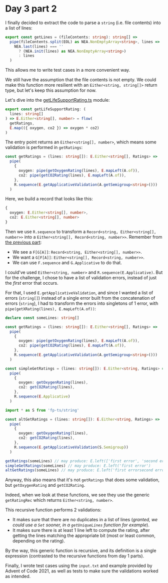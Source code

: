 # Day 3 part 2

I finally decided to extract the code to parse a `string` (i.e. file contents) into a list of lines:

```ts
export const getLines = (fileContents: string): string[] =>
  pipe(fileContents.split(EOL) as NEA.NonEmptyArray<string>, lines =>
    NEA.last(lines) === ''
      ? (NEA.init(lines) as NEA.NonEmptyArray<string>)
      : lines
  )
```

This allows me to write test cases in a more convenient way.

We still have the assumption that the file contents is not empty. We could make this function more resilient with an `Either<string, string[]>` return type, but let's keep this assumption for now.

Let's dive into the [getLifeSupportRating.ts](./getLifeSupportRating.ts) module:

```ts
export const getLifeSupportRating: (
  lines: string[]
) => E.Either<string[], number> = flow(
  getRatings,
  E.map(({ oxygen, co2 }) => oxygen * co2)
)
```

The entry point returns an `Either<string[], number>`, which means some validation is performed in `getRatings`:

```ts
const getRatings = (lines: string[]): E.Either<string[], Ratings> =>
  pipe(
    {
      oxygen: pipe(getOxygenRating(lines), E.mapLeft(A.of)),
      co2: pipe(getCO2Rating(lines), E.mapLeft(A.of)),
    },
    R.sequence(E.getApplicativeValidation(A.getSemigroup<string>()))
  )
```

Here, we build a record that looks like this:

```ts
{
  oxygen: E.Either<string[], number>,
  co2: E.Either<string[], number>
}
```

Then we use `R.sequence` to transform a `Record<string, Either<string[], number>>` into a `Either<string[], Record<string, number>>`. Remember from [the previous part](../part1/README.md):
* We see a `F[G[A]]`: `Record<string, Either<string[], number>>`.
* We want a `G[F[A]]`: `Either<string[], Record<string, number>>`.
* We can use `F.sequence` and `G.Applicative` to do that.

I could've used `Either<string, number>` and `R.sequence(E.Applicative)`. But for the challenge, I chose to have a list of validation errors, instead of just the _first_ error that occurs.

For that, I used `E.getApplicativeValidation`, and since I wanted a list of errors (`string[]`) instead of a single error built from the concatenation of errors (`string`), I had to transform the errors into singletons of 1 error, with `pipe(getXRating(lines), E.mapLeft(A.of))`:

```ts
declare const someLines: string[]

const getRatings = (lines: string[]): E.Either<string[], Ratings> =>
  pipe(
    {
      oxygen: pipe(getOxygenRating(lines), E.mapLeft(A.of)),
      co2: pipe(getCO2Rating(lines), E.mapLeft(A.of)),
    },
    R.sequence(E.getApplicativeValidation(A.getSemigroup<string>()))
  )

const simpleGetRatings = (lines: string[]): E.Either<string, Ratings> =>
  pipe(
    {
      oxygen: getOxygenRating(lines),
      co2: getCO2Rating(lines),
    },
    R.sequence(E.Applicative)
  )

import * as S from 'fp-ts/string'

const altGetRatings = (lines: string[]): E.Either<string, Ratings> =>
  pipe(
    {
      oxygen: getOxygenRating(lines),
      co2: getCO2Rating(lines),
    },
    R.sequence(E.getApplicativeValidation(S.Semigroup))
  )

getRatings(someLines) // may produce: E.left(['first error', 'second error'])
simpleGetRatings(someLines) // may produce: E.left('first error')
altGetRatings(someLines) // may produce: E.left('first errorsecond error')
```

Anyway, this also means that it's not `getRatings` that does some validation, but `getOxygenRating` and `getCO2Rating`.

Indeed, when we look at these functions, we see they use the generic `getRatingRec` which returns `Either<string, number>`.

This recursive function performs 2 validations:
* It makes sure that there are no duplicates in a list of lines (_granted, we could use a `Set` sooner, in a `getUniqueLines` function for example_).
* It makes sure there is at least 1 line left to compute the rating, after getting the lines matching the appropriate bit (most or least common, depending on the rating).

By the way, this generic function is recursive, and its definition is a single expression (contrasted to the recursive functions from day 1 parts).

Finally, I wrote test cases using the `input.txt` and example provided by Advent of Code 2021, as well as tests to make sure the validations worked as intended.
